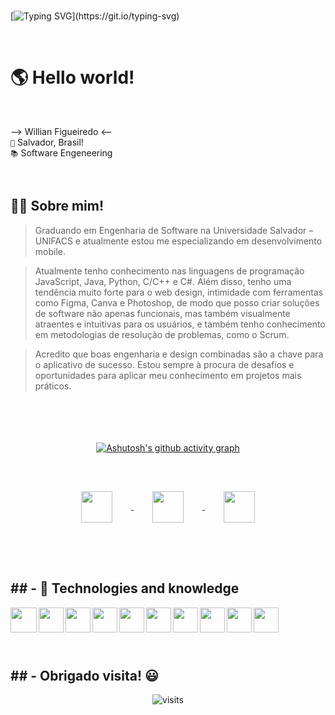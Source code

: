 <br>

[![Typing SVG](https://readme-typing-svg.herokuapp.com?font=Fira+Code&weight=300&size=50&duration=4000&pause=1000&color=FF6200&center=true&vCenter=true&random=false&width=1000&lines=Olá!+👋;Me+chamo+Willian!)](https://git.io/typing-svg)

<br>

<h1>🌎 Hello world!</h1>

<br>

--> Willian Figueiredo <--
<br>
`📍` Salvador, Brasil!
<br>
`📚` Software Engeneering

<br>


  <h2>🙋‍♂ Sobre mim!</h2>

> Graduando em Engenharia de Software na Universidade Salvador – UNIFACS e atualmente estou me especializando em desenvolvimento mobile. 

>Atualmente tenho conhecimento nas linguagens de programação JavaScript, Java, Python, C/C++ e C#. Além disso, tenho uma tendência muito forte para o web design, intimidade com ferramentas como Figma, Canva e Photoshop, de modo que posso criar soluções de software não apenas funcionais, mas também visualmente atraentes e intuitivas para os usuários, e também tenho conhecimento em metodologias de resolução de problemas, como o Scrum. 

>Acredito que boas engenharia e design combinadas são a chave para o aplicativo de sucesso. Estou sempre à procura de desafios e oportunidades para aplicar meu conhecimento em projetos mais práticos.


<br>
<br>
<br>
<br>

<div align="center"
  
[![Ashutosh's github activity graph](https://github-readme-activity-graph.vercel.app/graph?username=willradoux&bg_color=151b23&color=ff6200&line=ffa770&point=ffe3d1&area=true&hide_border=true)](https://github.com/ashutosh00710/github-readme-activity-graph)

<br>

<a href="https://www.instagram.com/willradoux/" target="_blank">
<img align="center" height="50" width="50" src="https://github.com/user-attachments/assets/a7c3d718-b1b7-45e0-ac39-979d705f5e25" vspace="30" hspace="30">
</a>

<a href="mailto:willianfigueiredodev@gmail.com" target="_blank">
  <img align="center" height="50" width="50" src="https://github.com/user-attachments/assets/24f26df6-ca2e-4c48-b9de-acac0cf3c043" vspace="30" hspace="30">
</a>


<a href="mailto:seuemail@gmail.com" target="_blank">
  <img align="center" height="50" width="50" src="https://github.com/user-attachments/assets/f9142a70-3b7d-417a-8201-737c24421824" vspace="30" hspace="30">
</a>

</div>

<br>
<br>

<h2 align="left"> 
  ## - 🧠 Technologies and knowledge
</h2>

<div align="left"> 

<img align="left" height="40" width="42" src="https://github.com/user-attachments/assets/5a7c6de0-dda6-4b94-b409-c8e01b78ec52">

<img align="left" height="40" width="40" src="https://github.com/user-attachments/assets/7b1b594c-959a-455e-849e-593fe8399383">

<img align="left" height="40" width="40" src="https://github.com/user-attachments/assets/0cbf3a75-3cdf-402f-8d61-51ecca49ee58">

<img align="left" height="40" width="40" src="https://github.com/user-attachments/assets/d6e308e9-69da-40a1-b9b0-0ddce3514ecc">

<img align="left" height="40" width="40" src="https://github.com/user-attachments/assets/eaeef006-2d36-495f-9500-1b46541fdf40">

<img align="left" height="40" width="40" src="https://github.com/carolbarbosa101/carolbarbosa101/assets/44561610/e3520d7c-c3c2-4dff-90e2-86355adc6f7c">

<img align="left" height="40" width="40" src="https://github.com/carolbarbosa101/carolbarbosa101/assets/44561610/2a52f515-32c0-419a-8550-d196743d93dd">

<img align="left" height="40" width="40" src="https://github.com/user-attachments/assets/eada8f8a-627d-4fb5-bb34-a4a45a7631cb">

<img align="left" height="40" width="40" src="https://github.com/user-attachments/assets/1abbae84-df7f-4db5-a878-799050950524">

<img align="left" height="40" width="40" src="https://github.com/user-attachments/assets/68723b98-ca09-4659-94c8-a964991d6c3e">

</div>


<br>
<br>
<br>
<br>

<h2 align="left"> 
   ## - Obrigado visita! 😃
</h2>
 
<p align="center"><img src="https://visit-counter.vercel.app/counter.png?page=https%3A%2F%2Fgithub.com%2Fwillradoux&s=60&c=ff6200&bg=00000000&no=2&ff=digi&tb=Visits%3A+&ta=" alt="visits"></p> 
<br>
